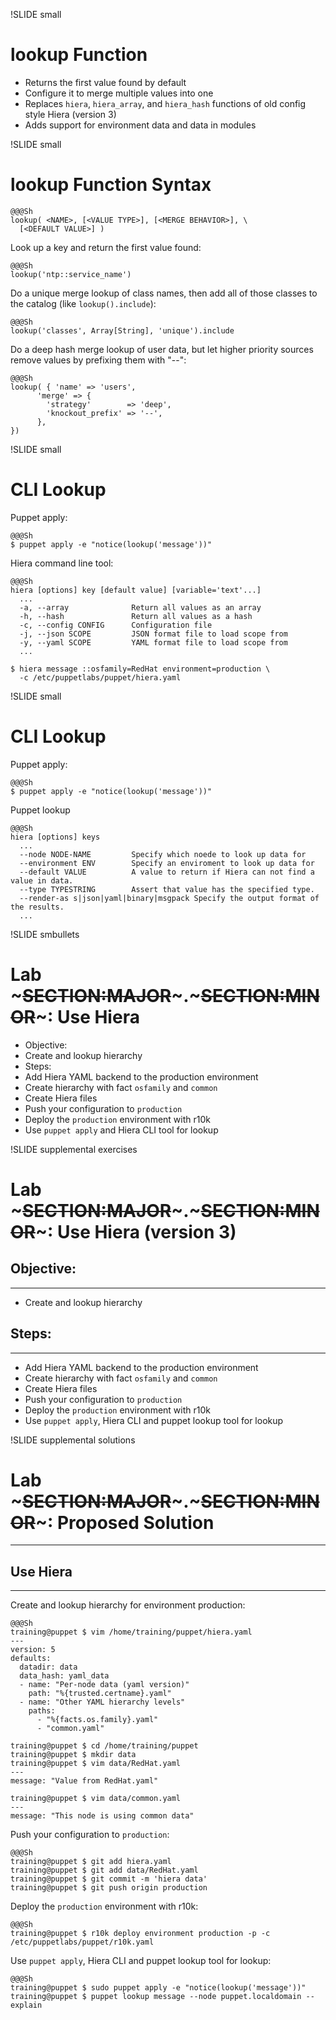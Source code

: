 !SLIDE small
# lookup Function

* Returns the first value found by default
* Configure it to merge multiple values into one
* Replaces `hiera`, `hiera_array`, and `hiera_hash` functions of old config style Hiera (version 3)
* Adds support for environment data and data in modules


!SLIDE small
# lookup Function Syntax

    @@@Sh
    lookup( <NAME>, [<VALUE TYPE>], [<MERGE BEHAVIOR>], \
      [<DEFAULT VALUE>] )

Look up a key and return the first value found:

    @@@Sh
    lookup('ntp::service_name')

Do a unique merge lookup of class names, then add all of those classes to the catalog (like `lookup().include`):

    @@@Sh
    lookup('classes', Array[String], 'unique').include

Do a deep hash merge lookup of user data, but let higher priority sources remove values by prefixing them with "--":

    @@@Sh
    lookup( { 'name' => 'users',
          'merge' => {
            'strategy'        => 'deep',
            'knockout_prefix' => '--',
          },
    })


!SLIDE small
# CLI Lookup

Puppet apply:

    @@@Sh
    $ puppet apply -e "notice(lookup('message'))"

Hiera command line tool:

    @@@Sh
    hiera [options] key [default value] [variable='text'...]
      ...
      -a, --array              Return all values as an array
      -h, --hash               Return all values as a hash
      -c, --config CONFIG      Configuration file
      -j, --json SCOPE         JSON format file to load scope from
      -y, --yaml SCOPE         YAML format file to load scope from
      ...

    $ hiera message ::osfamily=RedHat environment=production \
      -c /etc/puppetlabs/puppet/hiera.yaml


!SLIDE small
# CLI Lookup

Puppet apply:

    @@@Sh
    $ puppet apply -e "notice(lookup('message'))"

Puppet lookup

    @@@Sh
    hiera [options] keys
      ...
      --node NODE-NAME         Specify which noede to look up data for
      --environment ENV        Specify an enviroment to look up data for
      --default VALUE          A value to return if Hiera can not find a value in data.
      --type TYPESTRING        Assert that value has the specified type.
      --render-as s|json|yaml|binary|msgpack Specify the output format of the results.
      ...


!SLIDE smbullets
# Lab ~~~SECTION:MAJOR~~~.~~~SECTION:MINOR~~~: Use Hiera

* Objective:
 * Create and lookup hierarchy
* Steps:
 * Add Hiera YAML backend to the production environment
 * Create hierarchy with fact `osfamily` and `common`
 * Create Hiera files
 * Push your configuration to `production`
 * Deploy the `production` environment with r10k
 * Use `puppet apply` and Hiera CLI tool for lookup


!SLIDE supplemental exercises
# Lab ~~~SECTION:MAJOR~~~.~~~SECTION:MINOR~~~: Use Hiera (version 3)

## Objective:

****

* Create and lookup hierarchy

## Steps:

****

* Add Hiera YAML backend to the production environment
* Create hierarchy with fact `osfamily` and `common`
* Create Hiera files
* Push your configuration to `production`
* Deploy the `production` environment with r10k
* Use `puppet apply`, Hiera CLI and puppet lookup tool for lookup


!SLIDE supplemental solutions
# Lab ~~~SECTION:MAJOR~~~.~~~SECTION:MINOR~~~: Proposed Solution

****

## Use Hiera

****

Create and lookup hierarchy for environment production:

    @@@Sh
    training@puppet $ vim /home/training/puppet/hiera.yaml
    ---
    version: 5
    defaults:
      datadir: data
      data_hash: yaml_data
      - name: "Per-node data (yaml version)"
        path: "%{trusted.certname}.yaml"
      - name: "Other YAML hierarchy levels"
        paths:
          - "%{facts.os.family}.yaml"
          - "common.yaml"

    training@puppet $ cd /home/training/puppet
    training@puppet $ mkdir data
    training@puppet $ vim data/RedHat.yaml
    ---
    message: "Value from RedHat.yaml"

    training@puppet $ vim data/common.yaml
    ---
    message: "This node is using common data"

Push your configuration to `production`:

    @@@Sh
    training@puppet $ git add hiera.yaml
    training@puppet $ git add data/RedHat.yaml
    training@puppet $ git commit -m 'hiera data'
    training@puppet $ git push origin production

Deploy the `production` environment with r10k:

    @@@Sh
    training@puppet $ r10k deploy environment production -p -c /etc/puppetlabs/puppet/r10k.yaml

Use `puppet apply`, Hiera CLI and puppet lookup tool for lookup:

    @@@Sh
    training@puppet $ sudo puppet apply -e "notice(lookup('message'))"
    training@puppet $ puppet lookup message --node puppet.localdomain --explain

